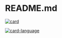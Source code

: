 # README.md

[![card](https://github-readme-stats.vercel.app/api?username=murilomontino&theme=default)](https://github.com/murilomontino/)

[![card-language](https://github-readme-stats.vercel.app/api/top-langs/?username=murilomontino&hide=html&layout=compact&theme=default)](https://github.com/murilomontino/)
